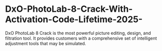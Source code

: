# DxO-PhotoLab-8-Crack-With-Activation-Code-Lifetime-2025-
DxO PhotoLab 8 Crack is the most powerful picture editing, design, and filtration tool. It provides customers with a comprehensive set of intelligent adjustment tools that may be simulated.
